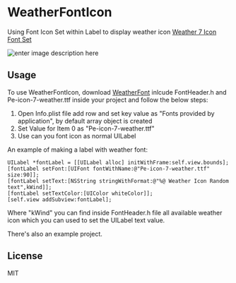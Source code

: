 **WeatherFontIcon**
===============

Using Font Icon Set within Label to display weather icon 
 [Weather 7 Icon Font Set]

![enter image description here](https://cloud.githubusercontent.com/assets/5112118/4806035/ac1d7926-5e84-11e4-8d56-def7dd81adb1.png)

**Usage**
----

To use WeatherFontIcon, download [WeatherFont] inlcude FontHeader.h and Pe-icon-7-weather.ttf inside your project and follow the below steps:

1. Open Info.plist file add row and set key value as "Fonts provided by application", by default array object is created
2. Set Value for Item 0 as "Pe-icon-7-weather.ttf"
3. Use can you font icon as normal UILabel 

An example of making a label with weather font:

    UILabel *fontLabel = [[UILabel alloc] initWithFrame:self.view.bounds];
    [fontLabel setFont:[UIFont fontWithName:@"Pe-icon-7-weather.ttf" size:90]];
    [fontLabel setText:[NSString stringWithFormat:@"%@ Weather Icon Random text",kWind]];
    [fontLabel setTextColor:[UIColor whiteColor]];
    [self.view addSubview:fontLabel];
    
Where "kWind" you can find inside FontHeader.h file all available weather icon which you can used to set the UILabel text value.

There's also an example project. 


**License**
----

MIT

[Weather 7 Icon Font Set]:http://www.pixeden.com/icon-fonts/weather-7-icon-font-set
[WeatherFont]:https://github.com/shafiullakhan/WeatherFontIcon/tree/master/WeatherFont
